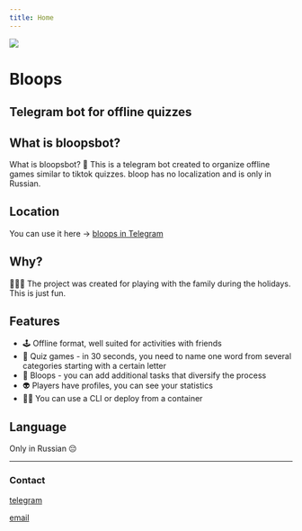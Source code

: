 ```yaml
---
title: Home
---
```


<img
  id="main-image"
  src="https://bloops.fun/images/partywizard.gif">

# Bloops

## Telegram bot for offline quizzes

## What is bloopsbot?
What is bloopsbot? 🤖 This is a telegram bot created to organize offline games similar to tiktok quizzes. bloop has no localization and is only in Russian.

## Location
You can use it here -> [bloops in Telegram](https://t.me/bloops_bot)

## Why?
🎄🎄🎄 The project was created for playing with the family during the holidays. This is just fun.

## Features
* 🕹️ Offline format, well suited for activities with friends
* 🎲 Quiz games - in 30 seconds, you need to name one word from several categories starting with a certain letter
* 💎 Bloops - you can add additional tasks that diversify the process
* 👽 Players have profiles, you can see your statistics
* 👨‍💻 You can use a CLI or deploy from a container

## Language
Only in Russian 😔

---

### Contact
[telegram](https://t.me/robotomize)

[email](mailto:robotomize@gmail.com)
